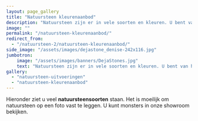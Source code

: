 ```yaml
---
layout: page_gallery
title: "Natuursteen kleurenaanbod"
description: "Natuursteen zijn er in vele soorten en kleuren. U bent van harte uitgenodigd om in onze showroom te komen kijken."
image: ""
permalink: "/natuursteen-kleurenaanbod/"
redirect_from:
  - "/natuursteen-2/natuursteen-kleurenaanbod/"
side_image: "/assets/images/dejastone_denise-242x116.jpg"
jumbotron:
    image: "/assets/images/banners/DejaStones.jpg"
    text: "Natuursteen zijn er in vele soorten en kleuren. U bent van harte uitgenodigd om in onze showroom te komen kijken."
gallery: 
  - "natuursteen-uitvoeringen"
  - "natuursteen-kleurenaanbod"
---
```


Hieronder ziet u veel **natuursteensoorten** staan. Het is moeilijk om natuursteen op een foto vast te leggen. U kunt monsters in onze showroom bekijken.